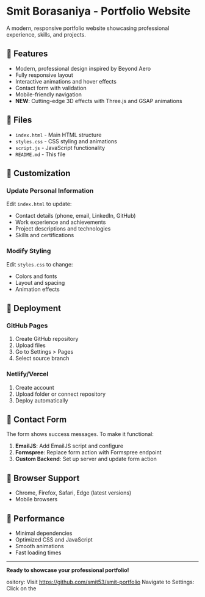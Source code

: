 # Smit Borasaniya - Portfolio Website

A modern, responsive portfolio website showcasing professional experience, skills, and projects.

## 🚀 Features

- Modern, professional design inspired by Beyond Aero
- Fully responsive layout
- Interactive animations and hover effects
- Contact form with validation
- Mobile-friendly navigation
- **NEW**: Cutting-edge 3D effects with Three.js and GSAP animations

## 📁 Files

- `index.html` - Main HTML structure
- `styles.css` - CSS styling and animations
- `script.js` - JavaScript functionality
- `README.md` - This file

## 🎨 Customization

### Update Personal Information
Edit `index.html` to update:
- Contact details (phone, email, LinkedIn, GitHub)
- Work experience and achievements
- Project descriptions and technologies
- Skills and certifications

### Modify Styling
Edit `styles.css` to change:
- Colors and fonts
- Layout and spacing
- Animation effects

## 🚀 Deployment

### GitHub Pages
1. Create GitHub repository
2. Upload files
3. Go to Settings > Pages
4. Select source branch

### Netlify/Vercel
1. Create account
2. Upload folder or connect repository
3. Deploy automatically

## 📧 Contact Form

The form shows success messages. To make it functional:

1. **EmailJS**: Add EmailJS script and configure
2. **Formspree**: Replace form action with Formspree endpoint
3. **Custom Backend**: Set up server and update form action

## 📱 Browser Support

- Chrome, Firefox, Safari, Edge (latest versions)
- Mobile browsers

## 🔧 Performance

- Minimal dependencies
- Optimized CSS and JavaScript
- Smooth animations
- Fast loading times

---

**Ready to showcase your professional portfolio!** 

ository: Visit https://github.com/smit53/smit-portfolio
Navigate to Settings: Click on the